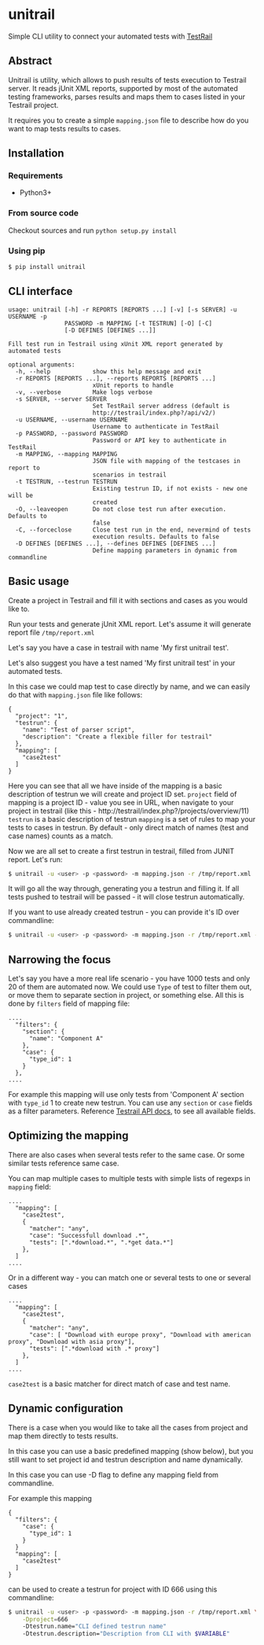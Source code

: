 # unitrail

Simple CLI utility to connect your automated tests with [TestRail](https://www.gurock.com/testrail)

## Abstract

Unitrail is utility, which allows to push results of tests execution to
Testrail server. It reads jUnit XML reports, supported by most of the automated
testing frameworks, parses results and maps them to cases listed in your
Testrail project.

It requires you to create a simple `mapping.json` file to describe how do you
want to map tests results to cases.

## Installation

### Requirements

- Python3+

### From source code

Checkout sources and run `python setup.py install`

### Using pip

```bash
$ pip install unitrail
```

## CLI interface
```
usage: unitrail [-h] -r REPORTS [REPORTS ...] [-v] [-s SERVER] -u USERNAME -p
                PASSWORD -m MAPPING [-t TESTRUN] [-O] [-C]
                [-D DEFINES [DEFINES ...]]

Fill test run in Testrail using xUnit XML report generated by automated tests

optional arguments:
  -h, --help            show this help message and exit
  -r REPORTS [REPORTS ...], --reports REPORTS [REPORTS ...]
                        xUnit reports to handle
  -v, --verbose         Make logs verbose
  -s SERVER, --server SERVER
                        Set TestRail server address (default is
                        http://testrail/index.php?/api/v2/)
  -u USERNAME, --username USERNAME
                        Username to authenticate in TestRail
  -p PASSWORD, --password PASSWORD
                        Password or API key to authenticate in TestRail
  -m MAPPING, --mapping MAPPING
                        JSON file with mapping of the testcases in report to
                        scenarios in testrail
  -t TESTRUN, --testrun TESTRUN
                        Existing testrun ID, if not exists - new one will be
                        created
  -O, --leaveopen       Do not close test run after execution. Defaults to
                        false
  -C, --forceclose      Close test run in the end, nevermind of tests
                        execution results. Defaults to false
  -D DEFINES [DEFINES ...], --defines DEFINES [DEFINES ...]
                        Define mapping parameters in dynamic from commandline
```

## Basic usage

Create a project in Testrail and fill it with sections and cases as you would like to.

Run your tests and generate jUnit XML report. Let's assume it will generate report file `/tmp/report.xml`

Let's say you have a case in testrail with name 'My first unitrail test'.

Let's also suggest you have a test named 'My first unitrail test' in your automated tests.

In this case we could map test to case directly by name, and we can easily do that with `mapping.json` file like follows:

```
{
  "project": "1",
  "testrun": {
    "name": "Test of parser script",
    "description": "Create a flexible filler for testrail"
  },
  "mapping": [
    "case2test"
  ]
}

```

Here you can see that all we have inside of the mapping is a basic description of testrun we will create and project ID set.
`project` field of mapping is a project ID - value you see in URL, when navigate to your project in testrail (like this - http://testrail/index.php?/projects/overview/11)
`testrun` is a basic description of testrun
`mapping` is a set of rules to map your tests to cases in testrun. By default - only direct match of names (test and case names) counts as a match.

Now we are all set to create a first testrun in testrail, filled from JUNIT report. Let's run:

```bash
$ unitrail -u <user> -p <password> -m mapping.json -r /tmp/report.xml
```

It will go all the way through, generating you a testrun and filling it.
If all tests pushed to testrail will be passed - it will close testrun automatically.

If you want to use already created testrun - you can provide it's ID over commandline:

```bash
$ unitrail -u <user> -p <password> -m mapping.json -r /tmp/report.xml -t <TESTRUN ID>
```

## Narrowing the focus

Let's say you have a more real life scenario - you have 1000 tests and only 20 of them are automated now.
We could use `Type` of test to filter them out, or move them to separate section in project, or something else.
All this is done by `filters` field of mapping file:

```
....
  "filters": {
    "section": {
      "name": "Component A"
    },
    "case": {
      "type_id": 1
    }
  },
....
```

For example this mapping will use only tests from 'Component A' section with `type_id` 1 to create new testrun.
You can use any `section` or `case` fields as a filter parameters. Reference [Testrail API docs](http://docs.gurock.com/testrail-api2), to see all available fields.

## Optimizing the mapping

There are also cases when several tests refer to the same case. Or some similar tests reference same case.

You can map multiple cases to multiple tests with simple lists of regexps in `mapping` field:

```
....
  "mapping": [
    "case2test",
    {
      "matcher": "any",
      "case": "Successfull download .*",
      "tests": [".*download.*", ".*get data.*"]
    },
  ]
....
```

Or in a different way - you can match one or several tests to one or several cases

```
....
  "mapping": [
    "case2test",
    {
      "matcher": "any",
      "case": [ "Download with europe proxy", "Download with american proxy", "Download with asia proxy"],
      "tests": [".*download with .* proxy"]
    },
  ]
....
```

`case2test` is a basic matcher for direct match of case and test name.

## Dynamic configuration

There is a case when you would like to take all the cases from project and map them directly to tests results.

In this case you can use a basic predefined mapping (show below), but you still
want to set project id and testrun description and name dynamically.

In this case you can use -D flag to define any mapping field from commandline.

For example this mapping

```
{
  "filters": {
    "case": {
      "type_id": 1
    }
  }
  "mapping": [
    "case2test"
  ]
}
```

can be used to create a testrun for project with ID 666 using this commandline:

```bash
$ unitrail -u <user> -p <password> -m mapping.json -r /tmp/report.xml \
    -Dproject=666
    -Dtestrun.name="CLI defined testrun name"
    -Dtestrun.description="Description from CLI with $VARIABLE"
```

